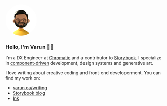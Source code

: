 <img src="https://raw.githubusercontent.com/winkerVSbecks/winkerVSbecks/master/Varun%20Vachhar%20Toy%20Small.png" width="100 px" height="100px" style="border-radius: 100%" />

### Hello, I'm Varun 👋🏽

I'm a DX Engineer at [Chromatic](https://www.chromatic.com) and a contributor to [Storybook](https://storybook.js.org/). I specialize in [component-driven](https://componentdriven.org/) development, design systems and generative art.


I love writing about creative coding and front-end developerment. You can find my work on:

* [varun.ca/writing](https://varun.ca/writing/)
* [Storybook blog](https://storybook.js.org/blog/)
* [Ink](https://www.chromatic.com/blog/)
